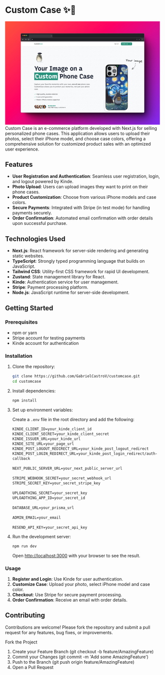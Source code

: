 # Custom Case ✨📱

![Project Image](public/customcase.jpg)
Custom Case is an e-commerce platform developed with Next.js for selling personalized phone cases. This application allows users to upload their photos, select their iPhone model, and choose case colors, offering a comprehensive solution for customized product sales with an optimized user experience.

## Features

- **User Registration and Authentication**: Seamless user registration, login, and logout powered by Kinde.
- **Photo Upload**: Users can upload images they want to print on their phone cases.
- **Product Customization**: Choose from various iPhone models and case colors.
- **Secure Payments**: Integrated with Stripe (in test mode) for handling payments securely.
- **Order Confirmation**: Automated email confirmation with order details upon successful purchase.

## Technologies Used

- **Next.js**: React framework for server-side rendering and generating static websites.
- **TypeScript**: Strongly typed programming language that builds on JavaScript.
- **Tailwind CSS**: Utility-first CSS framework for rapid UI development.
- **Zustand**: State management library for React.
- **Kinde**: Authentication service for user management.
- **Stripe**: Payment processing platform.
- **Node.js**: JavaScript runtime for server-side development.

## Getting Started

### Prerequisites

- npm or yarn
- Stripe account for testing payments
- Kinde account for authentication

### Installation

1. Clone the repository:

    ```bash
    git clone https://github.com/GabrielCastroV/customcase.git
    cd customcase
    ```

2. Install dependencies:

    ```bash
    npm install
    ```

3. Set up environment variables:

    Create a `.env` file in the root directory and add the following:

    ```env
    KINDE_CLIENT_ID=your_kinde_client_id
    KINDE_CLIENT_SECRET=your_kinde_client_secret
    KINDE_ISSUER_URL=your_kinde_url
    KINDE_SITE_URL=your_page_url
    KINDE_POST_LOGOUT_REDIRECT_URL=your_kinde_post_logout_redirect
    KINDE_POST_LOGIN_REDIRECT_URL=your_kinde_post_login_redirect/auth-callback

    NEXT_PUBLIC_SERVER_URL=your_next_public_server_url

    STRIPE_WEBHOOK_SECRET=your_secret_webhook_url
    STRIPE_SECRET_KEY=your_secret_stripe_key

    UPLOADTHING_SECRET=your_secret_key
    UPLOADTHING_APP_ID=your_secret_id

    DATABASE_URL=your_prisma_url

    ADMIN_EMAIL=your_email

    RESEND_API_KEY=your_secret_api_key
    ```

4. Run the development server:

    ```bash
    npm run dev
    ```

    Open [http://localhost:3000](http://localhost:3000) with your browser to see the result.

### Usage

1. **Register and Login**: Use Kinde for user authentication.
2. **Customize Case**: Upload your photo, select iPhone model and case color.
3. **Checkout**: Use Stripe for secure payment processing.
4. **Order Confirmation**: Receive an email with order details.

## Contributing
Contributions are welcome! Please fork the repository and submit a pull request for any features, bug fixes, or improvements.

Fork the Project
1. Create your Feature Branch (git checkout -b feature/AmazingFeature)
2. Commit your Changes (git commit -m 'Add some AmazingFeature')
3. Push to the Branch (git push origin feature/AmazingFeature)
4. Open a Pull Request

